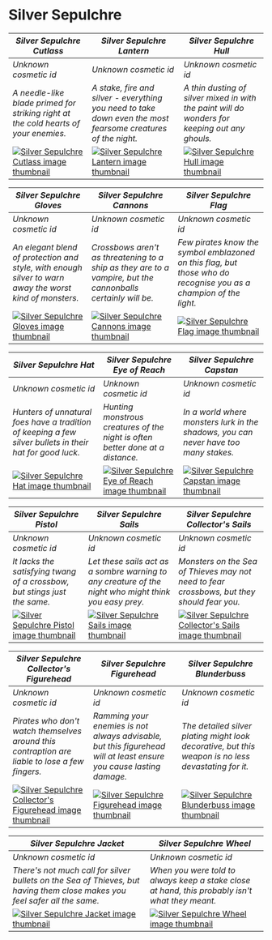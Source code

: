 # Silver Sepulchre

| *Silver Sepulchre Cutlass* | *Silver Sepulchre Lantern* | *Silver Sepulchre Hull* |
| -------------------------- | -------------------------- | ----------------------- |
| *Unknown cosmetic id* | *Unknown cosmetic id* | *Unknown cosmetic id* |
| *A needle-like blade primed for striking right at the cold hearts of your enemies.* | *A stake, fire and silver - everything you need to take down even the most fearsome creatures of the night.* | *A thin dusting of silver mixed in with the paint will do wonders for keeping out any ghouls.* |
| [![*Silver Sepulchre Cutlass* image thumbnail](https://cdn.merciasquill.com/images/67035fed8ad30bf0035179c4)](https://seaofthieves.wiki.gg/wiki/Silver_Sepulchre_Cutlass) | [![*Silver Sepulchre Lantern* image thumbnail](https://cdn.merciasquill.com/images/67035fed8ad30bf0035179c4)](https://seaofthieves.wiki.gg/wiki/Silver_Sepulchre_Lantern) | [![*Silver Sepulchre Hull* image thumbnail](https://cdn.merciasquill.com/images/67035fed8ad30bf0035179c4)](https://seaofthieves.wiki.gg/wiki/Silver_Sepulchre_Hull) |

| *Silver Sepulchre Gloves* | *Silver Sepulchre Cannons* | *Silver Sepulchre Flag* |
| ------------------------- | -------------------------- | ----------------------- |
| *Unknown cosmetic id* | *Unknown cosmetic id* | *Unknown cosmetic id* |
| *An elegant blend of protection and style, with enough silver to warn away the worst kind of monsters.* | *Crossbows aren't as threatening to a ship as they are to a vampire, but the cannonballs certainly will be.* | *Few pirates know the symbol emblazoned on this flag, but those who do recognise you as a champion of the light.* |
| [![*Silver Sepulchre Gloves* image thumbnail](https://cdn.merciasquill.com/images/67035fed8ad30bf0035179c4)](https://seaofthieves.wiki.gg/wiki/Silver_Sepulchre_Gloves) | [![*Silver Sepulchre Cannons* image thumbnail](https://cdn.merciasquill.com/images/67035fed8ad30bf0035179c4)](https://seaofthieves.wiki.gg/wiki/Silver_Sepulchre_Cannons) | [![*Silver Sepulchre Flag* image thumbnail](https://cdn.merciasquill.com/images/67035fed8ad30bf0035179c4)](https://seaofthieves.wiki.gg/wiki/Silver_Sepulchre_Flag) |

| *Silver Sepulchre Hat* | *Silver Sepulchre Eye of Reach* | *Silver Sepulchre Capstan* |
| ---------------------- | ------------------------------- | -------------------------- |
| *Unknown cosmetic id* | *Unknown cosmetic id* | *Unknown cosmetic id* |
| *Hunters of unnatural foes have a tradition of keeping a few silver bullets in their hat for good luck.* | *Hunting monstrous creatures of the night is often better done at a distance.* | *In a world where monsters lurk in the shadows, you can never have too many stakes.* |
| [![*Silver Sepulchre Hat* image thumbnail](https://cdn.merciasquill.com/images/67035fed8ad30bf0035179c4)](https://seaofthieves.wiki.gg/wiki/Silver_Sepulchre_Hat) | [![*Silver Sepulchre Eye of Reach* image thumbnail](https://cdn.merciasquill.com/images/67035fed8ad30bf0035179c4)](https://seaofthieves.wiki.gg/wiki/Silver_Sepulchre_Eye_of_Reach) | [![*Silver Sepulchre Capstan* image thumbnail](https://cdn.merciasquill.com/images/67035fed8ad30bf0035179c4)](https://seaofthieves.wiki.gg/wiki/Silver_Sepulchre_Capstan) |

| *Silver Sepulchre Pistol* | *Silver Sepulchre Sails* | *Silver Sepulchre Collector's Sails* |
| ------------------------- | ------------------------ | ------------------------------------ |
| *Unknown cosmetic id* | *Unknown cosmetic id* | *Unknown cosmetic id* |
| *It lacks the satisfying twang of a crossbow, but stings just the same.* | *Let these sails act as a sombre warning to any creature of the night who might think you easy prey.* | *Monsters on the Sea of Thieves may not need to fear crossbows, but they should fear you.* |
| [![*Silver Sepulchre Pistol* image thumbnail](https://cdn.merciasquill.com/images/67035fed8ad30bf0035179c4)](https://seaofthieves.wiki.gg/wiki/Silver_Sepulchre_Pistol) | [![*Silver Sepulchre Sails* image thumbnail](https://cdn.merciasquill.com/images/67035fed8ad30bf0035179c4)](https://seaofthieves.wiki.gg/wiki/Silver_Sepulchre_Sails) | [![*Silver Sepulchre Collector's Sails* image thumbnail](https://cdn.merciasquill.com/images/67035fed8ad30bf0035179c4)](https://seaofthieves.wiki.gg/wiki/Silver_Sepulchre_Collector's_Sails) |

| *Silver Sepulchre Collector's Figurehead* | *Silver Sepulchre Figurehead* | *Silver Sepulchre Blunderbuss* |
| ----------------------------------------- | ----------------------------- | ------------------------------ |
| *Unknown cosmetic id* | *Unknown cosmetic id* | *Unknown cosmetic id* |
| *Pirates who don't watch themselves around this contraption are liable to lose a few fingers.* | *Ramming your enemies is not always advisable, but this figurehead will at least ensure you cause lasting damage.* | *The detailed silver plating might look decorative, but this weapon is no less devastating for it.* |
| [![*Silver Sepulchre Collector's Figurehead* image thumbnail](https://cdn.merciasquill.com/images/67035fed8ad30bf0035179c4)](https://seaofthieves.wiki.gg/wiki/Silver_Sepulchre_Collector's_Figurehead) | [![*Silver Sepulchre Figurehead* image thumbnail](https://cdn.merciasquill.com/images/67035fed8ad30bf0035179c4)](https://seaofthieves.wiki.gg/wiki/Silver_Sepulchre_Figurehead) | [![*Silver Sepulchre Blunderbuss* image thumbnail](https://cdn.merciasquill.com/images/67035fed8ad30bf0035179c4)](https://seaofthieves.wiki.gg/wiki/Silver_Sepulchre_Blunderbuss) |

| *Silver Sepulchre Jacket* | *Silver Sepulchre Wheel* |
| ------------------------- | ------------------------ |
| *Unknown cosmetic id* | *Unknown cosmetic id* |
| *There's not much call for silver bullets on the Sea of Thieves, but having them close makes you feel safer all the same.* | *When you were told to always keep a stake close at hand, this probably isn't what they meant.* |
| [![*Silver Sepulchre Jacket* image thumbnail](https://cdn.merciasquill.com/images/67035fed8ad30bf0035179c4)](https://seaofthieves.wiki.gg/wiki/Silver_Sepulchre_Jacket) | [![*Silver Sepulchre Wheel* image thumbnail](https://cdn.merciasquill.com/images/67035fed8ad30bf0035179c4)](https://seaofthieves.wiki.gg/wiki/Silver_Sepulchre_Wheel) |

